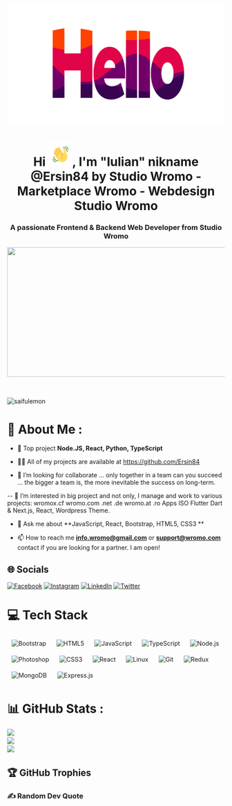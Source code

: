 
<p align="center">
  <img alt="GIF" height="275" src="https://github.com/saifulemon/saifulemon/blob/main/hello.gif" />
</p>

<h1 align="center">Hi <img src="https://github.com/saifulemon/saifulemon/blob/2d2b0b4c716e77ce3d655846321a9ca05f6efe21/Wave.gif" height="55px" width="55px">, I'm "Iulian" nikname @Ersin84 by Studio Wromo - Marketplace Wromo - Webdesign Studio Wromo</h1>
<h3 align="center">A passionate Frontend & Backend Web Developer from Studio Wromo</h3>
<p align="center"><img src="https://media.giphy.com/media/dWesBcTLavkZuG35MI/giphy.gif" width="600" height="300"  /></p>
<br/>
<p align="left"> <img src="https://komarev.com/ghpvc/?username=saifulemon&label=Profile%20views&color=0e75b6&style=flat" alt="saifulemon" /> </p>

# 💫 About Me :

- 🌱 Top project **Node.JS, React, Python, TypeScript**

- 👨‍💻 All of my projects are available at https://github.com/Ersin84

- 💞️ I’m looking for collaborate ... only together in a team can you succeed ... the bigger a team is, the more inevitable the success on long-term.

-- 👀 I’m interested in big project and not only, I manage and work to various projects: wromox.cf wromo.com .net .de wromo.at .ro Apps ISO Flutter Dart & Next.js, React, Wordpress Theme.

- 💬 Ask me about **JavaScript, React, Bootstrap, HTML5, CSS3 **

- 📫 How to reach me **info.wromo@gmail.com** or **support@wromo.com** contact if you are looking for a partner. I am open!

## 🌐 Socials
[![Facebook](https://img.shields.io/badge/Facebook-%231877F2.svg?logo=Facebook&logoColor=white)](https://www.facebook.com/nexttipps/) [![Instagram](https://img.shields.io/badge/Instagram-%23E4405F.svg?logo=Instagram&logoColor=white)](https://www.instagram.com/bestof_ads/) [![LinkedIn](https://img.shields.io/badge/LinkedIn-%230077B5.svg?logo=linkedin&logoColor=white)](https://www.linkedin.com/in/wromo-team-a7413b210/) [![Twitter](https://img.shields.io/badge/Twitter-%231DA1F2.svg?logo=Twitter&logoColor=white)](https://twitter.com/WromoShop) 

# 💻 Tech Stack
<div align="left">  
<img style="margin: 10px" src="https://profilinator.rishav.dev/skills-assets/bootstrap-plain.svg" alt="Bootstrap" height="50" />  
<img style="margin: 10px" src="https://profilinator.rishav.dev/skills-assets/html5-original-wordmark.svg" alt="HTML5" height="50" />  
<img style="margin: 10px" src="https://profilinator.rishav.dev/skills-assets/javascript-original.svg" alt="JavaScript" height="50" />  
<img style="margin: 10px" src="https://profilinator.rishav.dev/skills-assets/typescript-original.svg" alt="TypeScript" height="50" />  
<img style="margin: 10px" src="https://profilinator.rishav.dev/skills-assets/nodejs-original-wordmark.svg" alt="Node.js" height="50" />  
<img style="margin: 10px" src="https://profilinator.rishav.dev/skills-assets/photoshop-plain.svg" alt="Photoshop" height="50" />  
<img style="margin: 10px" src="https://profilinator.rishav.dev/skills-assets/css3-original-wordmark.svg" alt="CSS3" height="50" />  
<img style="margin: 10px" src="https://profilinator.rishav.dev/skills-assets/react-original-wordmark.svg" alt="React" height="50" />  
<img style="margin: 10px" src="https://profilinator.rishav.dev/skills-assets/linux-original.svg" alt="Linux" height="50" />  
<img style="margin: 10px" src="https://profilinator.rishav.dev/skills-assets/git-scm-icon.svg" alt="Git" height="50" />  
<img style="margin: 10px" src="https://profilinator.rishav.dev/skills-assets/redux-original.svg" alt="Redux" height="50" />  
<img style="margin: 10px" src="https://profilinator.rishav.dev/skills-assets/mongodb-original-wordmark.svg" alt="MongoDB" height="50" />
<img style="margin: 10px" src="https://profilinator.rishav.dev/skills-assets/express-original-wordmark.svg" alt="Express.js" height="50" />  
</div>

# 📊 GitHub Stats :
![](https://github-readme-stats.vercel.app/api?username=saifulemon&theme=yeblu&hide_border=false&include_all_commits=true&count_private=true)<br/>
![](https://github-readme-streak-stats.herokuapp.com/?user=saifulemon&theme=yeblu&hide_border=false)<br/>
![](https://github-readme-stats.vercel.app/api/top-langs/?username=saifulemon&theme=yeblu&hide_border=false&include_all_commits=true&count_private=true&layout=compact)

## 🏆 GitHub Trophies

### ✍️ Random Dev Quote

<!---
Ersin84/Ersin84 is a ✨ special ✨ repository because its `README.md` (this file) appears on your GitHub profile.
You can click the Preview link to take a look at your changes.
--->

